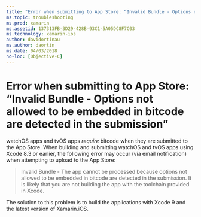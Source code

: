 ```yaml
---
title: "Error when submitting to App Store: “Invalid Bundle - Options not allowed to be embedded in bitcode are detected in the submission”"
ms.topic: troubleshooting
ms.prod: xamarin
ms.assetid: 137313FB-3D29-428B-93C1-5A05DC8F7C03
ms.technology: xamarin-ios
author: davidortinau
ms.author: daortin
ms.date: 04/03/2018
no-loc: [Objective-C]
---
```


# Error when submitting to App Store: “Invalid Bundle - Options not allowed to be embedded in bitcode are detected in the submission”

watchOS apps and tvOS apps _require_ bitcode when they are submitted
to the App Store. When building and submitting watchOS and tvOS apps using
Xcode 8.3 or earlier, the following error may occur (via email notification)
when attempting to upload to the App Store:

>Invalid Bundle - The app cannot be processed because options not allowed to be embedded in bitcode are detected in the submission. It is likely that you are not building the app with the toolchain provided in Xcode.

The solution to this problem is to build the applications with Xcode 9 and the
latest version of Xamarin.iOS.
